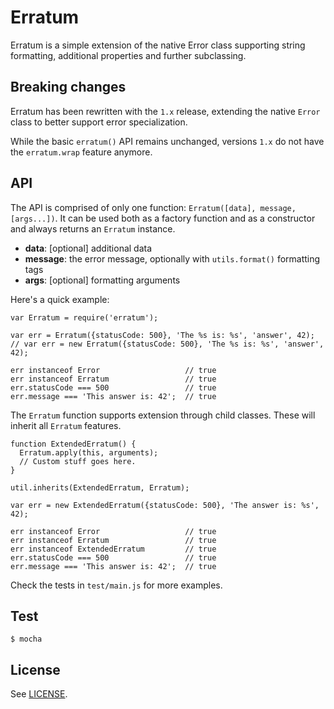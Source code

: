
Erratum
=======

Erratum is a simple extension of the native Error class supporting string formatting, additional properties and further subclassing.

Breaking changes
----------------

Erratum has been rewritten with the `1.x` release, extending the native `Error` class to better support error specialization.  

While the basic `erratum()` API remains unchanged, versions `1.x` do not have the `erratum.wrap` feature anymore.

API
---

The API is comprised of only one function: `Erratum([data], message, [args...])`. It can be used both as a factory function and as a constructor and always returns an `Erratum` instance.

- **data**: [optional] additional data
- **message**: the error message, optionally with `utils.format()` formatting tags
- **args**: [optional] formatting arguments

Here's a quick example:

    var Erratum = require('erratum');
    
    var err = Erratum({statusCode: 500}, 'The %s is: %s', 'answer', 42);
    // var err = new Erratum({statusCode: 500}, 'The %s is: %s', 'answer', 42);
    
    err instanceof Error                   // true
    err instanceof Erratum                 // true
    err.statusCode === 500                 // true
    err.message === 'This answer is: 42';  // true

The `Erratum` function supports extension through child classes. These will inherit all `Erratum` features.  

    function ExtendedErratum() {
      Erratum.apply(this, arguments);
      // Custom stuff goes here.
    }
    
    util.inherits(ExtendedErratum, Erratum);
    
    var err = new ExtendedErratum({statusCode: 500}, 'The answer is: %s', 42);
        
    err instanceof Error                   // true
    err instanceof Erratum                 // true
    err instanceof ExtendedErratum         // true
    err.statusCode === 500                 // true
    err.message === 'This answer is: 42';  // true
    
Check the tests in `test/main.js` for more examples.
    
Test
----

    $ mocha
    
License
-------

See [LICENSE](./LICENSE).
